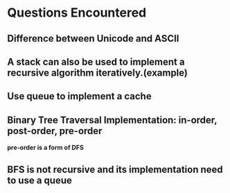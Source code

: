 #  Questions Encountered

## Difference between Unicode and ASCII

## A stack can also be used to implement a recursive algorithm iteratively.(example)

## Use queue to implement a cache

## Binary Tree Traversal Implementation: in-order, post-order, pre-order

**pre-order is a form of DFS**

## BFS is not recursive and its implementation need to use a queue

